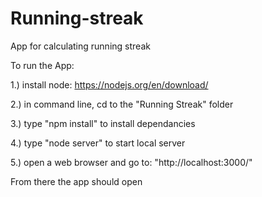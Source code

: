 # Running-streak
App for calculating running streak

To run the App:

1.) install node: https://nodejs.org/en/download/

2.) in command line, cd to the "Running Streak" folder

3.) type "npm install" to install dependancies

4.) type "node server" to start local server

5.) open a web browser and go to: "http://localhost:3000/"

From there the app should open
